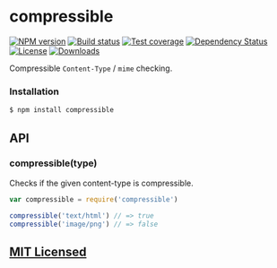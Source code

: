 # compressible

[![NPM version][npm-image]][npm-url]
[![Build status][travis-image]][travis-url]
[![Test coverage][coveralls-image]][coveralls-url]
[![Dependency Status][david-image]][david-url]
[![License][license-image]][license-url]
[![Downloads][downloads-image]][downloads-url]

Compressible `Content-Type` / `mime` checking.

### Installation

```bash
$ npm install compressible
```

## API

### compressible(type)

Checks if the given content-type is compressible.

```js
var compressible = require('compressible')

compressible('text/html') // => true
compressible('image/png') // => false
```

## [MIT Licensed](LICENSE)

[npm-image]: https://img.shields.io/npm/v/compressible.svg?style=flat-square
[npm-url]: https://npmjs.org/package/compressible
[github-tag]: http://img.shields.io/github/tag/jshttp/compressible.svg?style=flat-square
[github-url]: https://github.com/jshttp/compressible/tags
[travis-image]: https://img.shields.io/travis/jshttp/compressible.svg?style=flat-square
[travis-url]: https://travis-ci.org/jshttp/compressible
[coveralls-image]: https://img.shields.io/coveralls/jshttp/compressible.svg?style=flat-square
[coveralls-url]: https://coveralls.io/r/jshttp/compressible?branch=master
[david-image]: http://img.shields.io/david/jshttp/compressible.svg?style=flat-square
[david-url]: https://david-dm.org/jshttp/compressible
[license-image]: http://img.shields.io/npm/l/compressible.svg?style=flat-square
[license-url]: LICENSE
[downloads-image]: http://img.shields.io/npm/dm/compressible.svg?style=flat-square
[downloads-url]: https://npmjs.org/package/compressible
